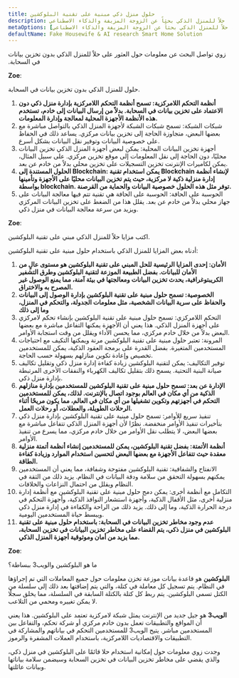 ```yaml
---
title: حلول منزل ذكي مبنية على تقنية البلوكشين
description: حلاً للمنزل الذكي بحثاً عن الزوجة المزيفة والذكاء الاصطناعي
metaOptions: [تعلم، حلاً للمنزل الذكي بحثاً عن الزوجة المزيفة والذكاء الاصطناعي]
defaultName: Fake Housewife & AI research Smart Home Solution
---
```


<RoboAcademyText fWeight="600">
زوي تواصل البحث عن معلومات حول العثور على حلاً للمنزل الذكي بدون تخزين بيانات في السحابة.
</RoboAcademyText>

<RoboAcademyDialog>

**Zoe**:

حلول للمنزل الذكي بدون تخزين بيانات في السحابة.
</RoboAcademyDialog>

<RoboAcademyDialog>

<ChatGPT/>

1. **أنظمة التحكم اللامركزية: تسمح أنظمة التحكم اللامركزية بإدارة منزل ذكي دون الاعتماد على تخزين بيانات في السحابة. بدلاً من إرسال البيانات إلى خادم، تستخدم هذه الأنظمة الأجهزة المحلية لمعالجة وإدارة المعلومات.**
2. شبكات الشبكة: تسمح شبكات الشبكة لأجهزة المنزل الذكي بالتواصل مباشرة مع بعضها البعض، متجاوزة الحاجة إلى تخزين بيانات مركزي. يساعد ذلك في الحفاظ على خصوصية البيانات وتوفير نقل البيانات بشكل أسرع.
3. أجهزة تخزين البيانات المحلية: يمكن لبعض أجهزة المنزل الذكي تخزين البيانات محليًا، دون الحاجة إلى نقل المعلومات إلى موقع تخزين مركزي. على سبيل المثال، يمكن لكاميرات الإنترنت تخزين التسجيلات على تخزين محلي بدلاً من خادم عن بعد.
4.  **الحلول المستندة إلى Blockchain: يمكن استخدام تقنية Blockchain لإنشاء أنظمة إدارة منزلية ذكية لا مركزية، حيث يتم تخزين البيانات محليًا على الأجهزة وتأمينها بواسطة blockchain. توفر مثل هذه الحلول خصوصية البيانات والحماية من القرصنة.**
5. الحوسبة على الحافة: الحوسبة على الحافة هي تقنية تتم فيها معالجة البيانات على جهاز محلي بدلاً من خادم عن بعد. يقلل هذا من الضغط على تخزين البيانات المركزي ويزيد من سرعة معالجة البيانات في منزل ذكي.

</RoboAcademyDialog>

<RoboAcademyDialog>

**Zoe**:

اكتب مزايا حلاً للمنزل الذكي مبني على تقنية البلوكشين.

</RoboAcademyDialog>

<RoboAcademyDialog>

<ChatGPT/>

أدناه بعض المزايا للمنزل الذكي باستخدام حلول مبنية على تقنية البلوكشين:

1. **الأمان: إحدى المزايا الرئيسية للحل المبني على تقنية البلوكشين هو مستوى عالٍ من الأمان للبيانات. بفضل الطبيعة الموزعة لتقنية البلوكشين وطرق التشفير الكريبتوغرافية، يحدث تخزين البيانات ومعالجتها في بيئة آمنة، مما يمنع الوصول غير المصرح به والاختراق.**
2. **الخصوصية: تسمح حلول مبنية على تقنية البلوكشين بإدارة الوصول إلى البيانات والحفاظ على سرية البيانات الشخصية، مثل معلومات الجدولة، والتحكم في المنزل، وما إلى ذلك**
3. التحكم اللامركزي: تسمح حلول مبنية على تقنية البلوكشين بإنشاء تحكم لامركزي على أجهزة المنزل الذكي. هذا يعني أن الأجهزة يمكنها التفاعل مباشرة مع بعضها البعض بدلاً من خلال خادم مركزي، مما يحسن الأداء ويقلل من وقت استجابة الأوامر.
4. المرونة: تعتبر حلول مبنية على تقنية البلوكشين مرنة ويمكنها التكيف مع احتياجات المستخدمين المتغيرة. بفضل القدرة على برمجة العقود الذكية، يمكن للمستخدمين تخصيص وإعادة تكوين منازلهم بسهولة حسب الحاجة.
5. توفير التكاليف: يمكن لتقنية البلوكشين زيادة كفاءة إدارة منزل ذكي وتقليل تكاليف صيانة البنية التحتية. يسمح ذلك بتقليل تكاليف الكهرباء والنفقات الأخرى المرتبطة بإدارة منزل ذكي.
6. **الإدارة عن بعد: تسمح حلول مبنية على تقنية البلوكشين للمستخدمين بإدارة منازلهم الذكية من أي مكان في العالم بوجود اتصال بالإنترنت. لذلك، يمكن للمستخدمين التحكم في أجهزتهم وتكوين تشغيلها من أي مكان في العالم، مما يكون مريحًا أثناء الرحلات الطويلة، والعطلات، أو رحلات العمل.**
7. تنفيذ سريع للأوامر: تسمح حلول مبنية على تقنية البلوكشين بإدارة منزل ذكي بتأخيرات تنفيذ الأوامر منخفضة. نظرًا لأن أجهزة المنزل الذكي تتفاعل مباشرة مع بعضها البعض، لا يتطلب نقل الأوامر من خلال خادم مركزي، مما يسرع من تنفيذ الأوامر.
8. **أنظمة الأتمتة: بفضل تقنية البلوكشين، يمكن للمستخدمين إنشاء أنظمة أتمتة منزلية معقدة حيث تتفاعل الأجهزة مع بعضها البعض لتحسين استخدام الموارد وزيادة كفاءة الطاقة.**
9. الانفتاح والشفافية: تقنية البلوكشين مفتوحة وشفافة، مما يعني أن المستخدمين يمكنهم بسهولة التحقق من سلامة ودقة البيانات في النظام. يزيد ذلك من الثقة في النظام ويقلل من احتمال النزاعات والخلافات.
10. التكامل مع أنظمة أخرى: يمكن دمج حلول مبنية على تقنية البلوكشين مع أنظمة إدارة منزلية أخرى، مثل الأقفال الذكية، وأجهزة استشعار النوافذ الذكية، وأجهزة التحكم في درجة الحرارة الذكية، وما إلى ذلك. يزيد ذلك من الراحة والكفاءة في إدارة منزل ذكي ويبسط حياة المستخدمين اليومية.
11. **عدم وجود مخاطر تخزين البيانات في السحابة: باستخدام حلول مبنية على تقنية البلوكشين في منزل ذكي، يتم القضاء على مخاطر تخزين البيانات في تخزين السحابة، مما يزيد من أمان وموثوقية أجهزة المنزل الذكي.**

</RoboAcademyDialog>

<RoboAcademyDialog>

**Zoe**:

ما هو البلوكشين والويب3 ببساطة؟

</RoboAcademyDialog>

<RoboAcademyDialog>

<ChatGPT/>

**البلوكشين** هو قاعدة بيانات موزعة تخزن معلومات حول جميع المعاملات التي تم إجراؤها في النظام. يتم تسجيل كل معاملة في كتلة، والتي يتم إضافتها بعد ذلك إلى سلسلة من الكتل تسمى البلوكشين. يتم ربط كل كتلة بالكتلة السابقة في السلسلة، مما يخلق سجلًا لا يمكن تغييره ومحمي من التلاعب.

**الويب3** هو جيل جديد من الإنترنت يمثل شبكة لامركزية تعتمد على البلوكشين. هذا يعني أن المواقع والتطبيقات تعمل بدون خادم مركزي أو شركة تحكم، والتفاعل بين المستخدمين مباشر. يتيح الويب3 للمستخدمين التحكم في بياناتهم والمشاركة في التطبيقات والاقتصاديات اللامركزية، باستخدام العملات المشفرة والرموز.

</RoboAcademyDialog>

<RoboAcademyText>
وجدت زوي معلومات حول إمكانية استخدام حلا قائمًا على البلوكشين في منزل ذكي، والذي يقضي على مخاطر تخزين البيانات في تخزين السحابة وسيضمن سلامة بياناتها وبيانات عائلتها.
</RoboAcademyText>